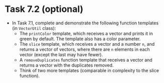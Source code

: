 # Task 7.2 (optional)

* In Task 7.1, complete and demonstrate the following function templates (in `VectorUtil` class):
    * The `printColor` template, which receives a vector and prints it in green by default. The template also has a color parameter.
    * The `slice` template, which receives a vector and a number `n`, and returns a vector of vectors, where there are `n` elements in each
      vector (except the last may have fewer).
    * A `removeDuplicates` function template that receives a vector and returns a vector with the duplicates removed.
    * Think of two more templates (comparable in complexity to the slice function).
